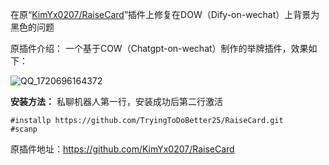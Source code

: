 在原“[KimYx0207/RaiseCard](https://github.com/KimYx0207/RaiseCard)”插件上修复在DOW（Dify-on-wechat）上背景为黑色的问题

原插件介绍：
一个基于COW（Chatgpt-on-wechat）制作的举牌插件，效果如下：

![QQ_1720696164372](https://github.com/KimYx0207/RaiseCard/assets/130755848/49287b1c-a5bc-4a12-a452-dd9b102e2780)

**安装方法：**
私聊机器人第一行，安装成功后第二行激活


```
#installp https://github.com/TryingToDoBetter25/RaiseCard.git
#scanp
```

原插件地址：https://github.com/KimYx0207/RaiseCard


